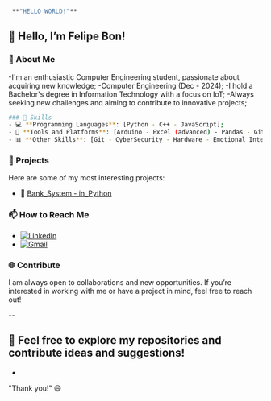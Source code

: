 ```bash

 **"HELLO WORLD!"**

```

## 👋 Hello, I’m Felipe Bon!


### 🚀 About Me
-I'm an enthusiastic Computer Engineering student, passionate about acquiring new knowledge;
-Computer Engineering (Dec - 2024);
-I hold a Bachelor's degree in Information Technology with a focus on IoT;
-Always seeking new challenges and aiming to contribute to innovative projects;

```bash
### 🔧 Skills
- 💻 **Programming Languages**: [Python - C++ - JavaScript];
- 🔧 **Tools and Platforms**: [Arduino - Excel (advanced) - Pandas - GitHub - PowerBI];
- 📊 **Other Skills**: [Git - CyberSecurity - Hardware - Emotional Intelligence - Windows - Linux];
```

### 🌟 Projects
Here are some of my most interesting projects:
- 🔗 [Bank_System - in_Python](https://github.com/lipebon/DesafiosPython/tree/main/SYSTEM_BANK_V3%20(POO))


### 📫 How to Reach Me
- [![LinkedIn](https://img.shields.io/badge/LinkedIn-0077B5?style=for-the-badge&logo=linkedin&logoColor=white)](https://www.linkedin.com/in/felipe-teixeira-bon-76285584/)
- [![Gmail](https://img.shields.io/badge/Gmail-333333?style=for-the-badge&logo=gmail&logoColor=red)](mailto:felipetbon@gmail.com)

### 🌐 Contribute
I am always open to collaborations and new opportunities.
If you’re interested in working with me or have a project in mind, feel free to reach out!

--

👀 **Feel free to explore my repositories and contribute ideas and suggestions!**
-
-
"Thank you!" 😄
